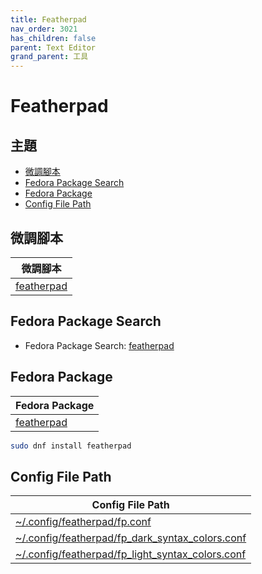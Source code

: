 ```yaml
---
title: Featherpad
nav_order: 3021
has_children: false
parent: Text Editor
grand_parent: 工具
---
```



# Featherpad




## 主題

* [微調腳本](#微調腳本)
* [Fedora Package Search](#fedora-package-search)
* [Fedora Package](#fedora-package)
* [Config File Path](#config-file-path)




## 微調腳本

| 微調腳本 |
| --- |
| [featherpad](https://github.com/samwhelp/ultramarine-adjustment/tree/main/prototype/main/tool-config/part/featherpad) |




## Fedora Package Search

* Fedora Package Search: [featherpad](https://packages.fedoraproject.org/search?query=featherpad)




## Fedora Package

| Fedora Package |
| -------------- |
| [featherpad](https://packages.fedoraproject.org/pkgs/featherpad/featherpad/) |

``` sh
sudo dnf install featherpad
```




## Config File Path

| Config File Path |
| ---------------- |
| [~/.config/featherpad/fp.conf](https://github.com/samwhelp/ultramarine-adjustment/blob/main/prototype/main/tool-config/part/featherpad/asset/overlay/etc/skel/.config/featherpad/fp.conf) |
| [~/.config/featherpad/fp_dark_syntax_colors.conf](https://github.com/samwhelp/ultramarine-adjustment/blob/main/prototype/main/tool-config/part/featherpad/asset/overlay/etc/skel/.config/featherpad/fp_dark_syntax_colors.conf) |
| [~/.config/featherpad/fp_light_syntax_colors.conf](https://github.com/samwhelp/ultramarine-adjustment/blob/main/prototype/main/tool-config/part/featherpad/asset/overlay/etc/skel/.config/featherpad/fp_light_syntax_colors.conf) |
